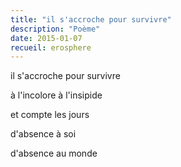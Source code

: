 ```yaml
---
title: "il s'accroche pour survivre"
description: "Poème"
date: 2015-01-07
recueil: erosphere
---
```


il s'accroche pour survivre

à l'incolore à l'insipide

et compte les jours

d'absence à soi

d'absence au monde
